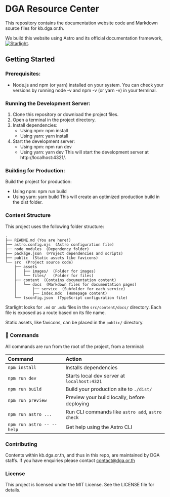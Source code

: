 # DGA Resource Center

This repository contains the documentation website code and Markdown source files for kb.dga.or.th.

We build this website using Astro and its official documentation framework, [![Starlight](https://astro.badg.es/v2/built-with-starlight/tiny.svg)](https://starlight.astro.build).

## Getting Started

### Prerequisites:

* Node.js and npm (or yarn) installed on your system. You can check your versions by running node -v and npm -v (or yarn -v) in your terminal.

### Running the Development Server:

1. Clone this repository or download the project files.
2. Open a terminal in the project directory.
3. Install dependencies:
    * Using npm: npm install
    * Using yarn: yarn install
4. Start the development server:
    * Using npm: npm run dev
    * Using yarn: yarn dev This will start the development server at http://localhost:4321/.   

### Building for Production:

Build the project for production:
* Using npm: npm run build
* Using yarn: yarn build This will create an optimized production build in the dist folder.

### Content Structure

This project uses the following folder structure:

```
.
├── README.md (You are here!)
├── astro.config.mjs  (Astro configuration file)
├── node_modules  (Dependency folder)
├── package.json  (Project dependencies and scripts)
├── public  (Static assets like favicons)
└── src  (Project source code)
    ├── assets  
    │   ├── images/  (Folder for images)
    │   └── files/   (Folder for files)
    ├── content  (Contains documentation content)
    │   └── docs  (Markdown files for documentation pages)
    │       ├── service  (Subfolder for each service)
    │       ├── index.mdx  (Homepage content)
    └── tsconfig.json  (TypeScript configuration file)
```

Starlight looks for `.md` or `.mdx` files in the `src/content/docs/` directory. Each file is exposed as a route based on its file name.

Static assets, like favicons, can be placed in the `public/` directory.

### 🧞 Commands

All commands are run from the root of the project, from a terminal:

| Command                   | Action                                           |
| :------------------------ | :----------------------------------------------- |
| `npm install`             | Installs dependencies                            |
| `npm run dev`             | Starts local dev server at `localhost:4321`      |
| `npm run build`           | Build your production site to `./dist/`          |
| `npm run preview`         | Preview your build locally, before deploying     |
| `npm run astro ...`       | Run CLI commands like `astro add`, `astro check` |
| `npm run astro -- --help` | Get help using the Astro CLI                     |

### Contributing

Contents within kb.dga.or.th, and thus in this repo, are maintained by DGA staffs. If you have enquiries please contact contact@dga.or.th

### License

This project is licensed under the MIT License. See the LICENSE file for details.